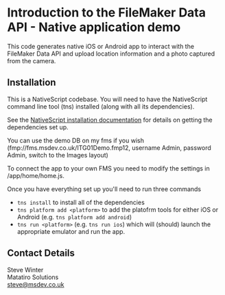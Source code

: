 # Introduction to the FileMaker Data API - Native application demo #

This code generates native iOS or Android app to interact with the FileMaker Data API and upload location information and a photo captured from the camera.

## Installation ##

This is a NativeScript codebase. You will need to have the NativeScript command line tool (tns) installed (along with all its dependencies).

See the [NativeScript installation documentation](https://docs.nativescript.org/start/quick-setup) for details on getting the dependencies set up.

You can use the demo DB on my fms if you wish (fmp://fms.msdev.co.uk/ITG01Demo.fmp12, username Admin, password Admin, switch to the Images layout) 

To connect the app to your own FMS you need to modify the settings in /app/home/home.js.

Once you have everything set up you'll need to run three commands 
 - `tns install` to install all of the dependencies
 - `tns platform add <platform>` to add the platofrm tools for either iOS or Android (e.g. `tns platform add android`)
 - `tns run <platform>` (e.g. `tns run ios`) which will (should) launch the appropriate emulator and run the app.


## Contact Details ##
Steve Winter  
Matatiro Solutions  
steve@msdev.co.uk